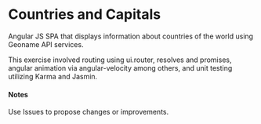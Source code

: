 # Countries and Capitals

Angular JS SPA that displays information about countries of the world using Geoname API services.

This exercise involved routing using ui.router, resolves and promises, angular animation via angular-velocity among others, and unit testing utilizing Karma and Jasmin.

#### Notes

Use Issues to propose changes or improvements.